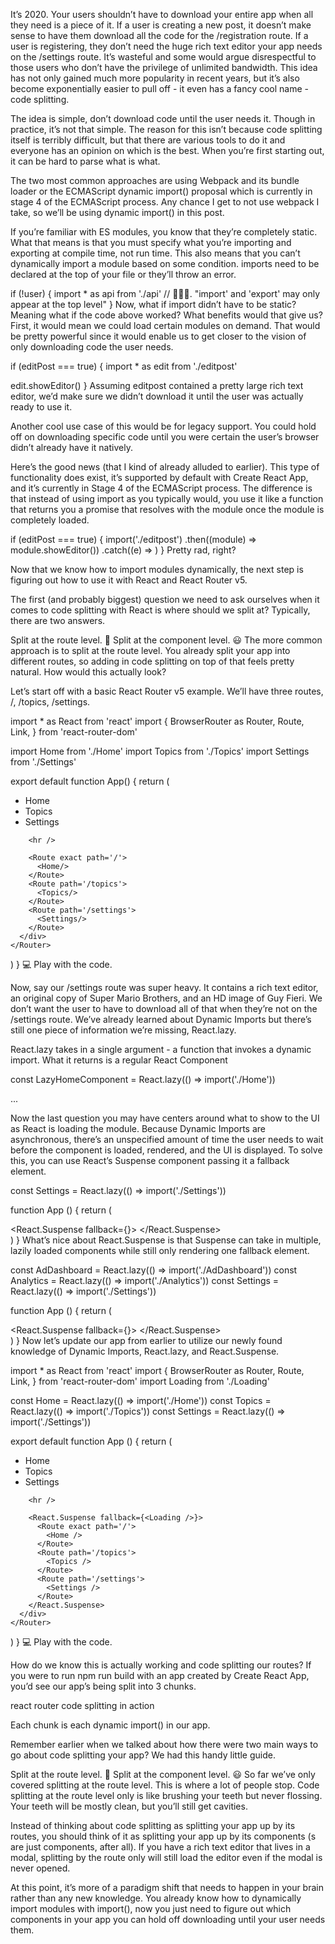 It’s 2020. Your users shouldn’t have to download your entire app when all they need is a piece of it. If a user is creating a new post, it doesn’t make sense to have them download all the code for the /registration route. If a user is registering, they don’t need the huge rich text editor your app needs on the /settings route. It’s wasteful and some would argue disrespectful to those users who don’t have the privilege of unlimited bandwidth. This idea has not only gained much more popularity in recent years, but it’s also become exponentially easier to pull off - it even has a fancy cool name - code splitting.

The idea is simple, don’t download code until the user needs it. Though in practice, it’s not that simple. The reason for this isn’t because code splitting itself is terribly difficult, but that there are various tools to do it and everyone has an opinion on which is the best. When you’re first starting out, it can be hard to parse what is what.

The two most common approaches are using Webpack and its bundle loader or the ECMAScript dynamic import() proposal which is currently in stage 4 of the ECMAScript process. Any chance I get to not use webpack I take, so we’ll be using dynamic import() in this post.

If you’re familiar with ES modules, you know that they’re completely static. What that means is that you must specify what you’re importing and exporting at compile time, not run time. This also means that you can’t dynamically import a module based on some condition. imports need to be declared at the top of your file or they’ll throw an error.

if (!user) {
  import * as api from './api' // 🙅‍♀️🚫. "import' and 'export' may only appear at the top level"
}
Now, what if import didn’t have to be static? Meaning what if the code above worked? What benefits would that give us? First, it would mean we could load certain modules on demand. That would be pretty powerful since it would enable us to get closer to the vision of only downloading code the user needs.

if (editPost === true) {
  import * as edit from './editpost'

  edit.showEditor()
}
Assuming editpost contained a pretty large rich text editor, we’d make sure we didn’t download it until the user was actually ready to use it.

Another cool use case of this would be for legacy support. You could hold off on downloading specific code until you were certain the user’s browser didn’t already have it natively.

Here’s the good news (that I kind of already alluded to earlier). This type of functionality does exist, it’s supported by default with Create React App, and it’s currently in Stage 4 of the ECMAScript process. The difference is that instead of using import as you typically would, you use it like a function that returns you a promise that resolves with the module once the module is completely loaded.

if (editPost === true) {
  import('./editpost')
    .then((module) => module.showEditor())
    .catch((e) => )
}
Pretty rad, right?

Now that we know how to import modules dynamically, the next step is figuring out how to use it with React and React Router v5.

The first (and probably biggest) question we need to ask ourselves when it comes to code splitting with React is where should we split at? Typically, there are two answers.

Split at the route level. 🙂
Split at the component level. 😃
The more common approach is to split at the route level. You already split your app into different routes, so adding in code splitting on top of that feels pretty natural. How would this actually look?

Let’s start off with a basic React Router v5 example. We’ll have three routes, /, /topics, /settings.

import * as React from 'react'
import {
  BrowserRouter as Router,
  Route,
  Link,
} from 'react-router-dom'

import Home from './Home'
import Topics from './Topics'
import Settings from './Settings'

export default function App() {
  return (
    <Router>
      <div>
        <ul>
          <li><Link to='/'>Home</Link></li>
          <li><Link to='/topics'>Topics</Link></li>
          <li><Link to='/settings'>Settings</Link></li>
        </ul>

        <hr />

        <Route exact path='/'>
          <Home/>
        </Route>
        <Route path='/topics'>
          <Topics/>
        </Route>
        <Route path='/settings'>
          <Settings/>
        </Route>
      </div>
    </Router>
  )
}
💻 Play with the code.

Now, say our /settings route was super heavy. It contains a rich text editor, an original copy of Super Mario Brothers, and an HD image of Guy Fieri. We don’t want the user to have to download all of that when they’re not on the /settings route. We’ve already learned about Dynamic Imports but there’s still one piece of information we’re missing, React.lazy.

React.lazy takes in a single argument - a function that invokes a dynamic import. What it returns is a regular React Component

const LazyHomeComponent = React.lazy(() => import('./Home'))

...

<LazyHomeComponent />
Now the last question you may have centers around what to show to the UI as React is loading the module. Because Dynamic Imports are asynchronous, there’s an unspecified amount of time the user needs to wait before the component is loaded, rendered, and the UI is displayed. To solve this, you can use React’s Suspense component passing it a fallback element.

const Settings = React.lazy(() => import('./Settings'))

function App () {
  return (
    <div>
      <React.Suspense fallback={<Loading />}>
        <Settings />
      </React.Suspense>
    </div>
  )
}
What’s nice about React.Suspense is that Suspense can take in multiple, lazily loaded components while still only rendering one fallback element.

const AdDashboard = React.lazy(() => import('./AdDashboard'))
const Analytics = React.lazy(() => import('./Analytics'))
const Settings = React.lazy(() => import('./Settings'))

function App () {
  return (
    <div>
      <React.Suspense fallback={<Loading />}>
        <AdDashboard />
        <Analytics />
        <Settings />
      </React.Suspense>
    </div>
  )
}
Now let’s update our app from earlier to utilize our newly found knowledge of Dynamic Imports, React.lazy, and React.Suspense.

import * as React from 'react'
import {
  BrowserRouter as Router,
  Route,
  Link,
} from 'react-router-dom'
import Loading from './Loading'

const Home = React.lazy(() => import('./Home'))
const Topics = React.lazy(() => import('./Topics'))
const Settings = React.lazy(() => import('./Settings'))

export default function App () {
  return (
    <Router>
      <div>
        <ul>
          <li><Link to='/'>Home</Link></li>
          <li><Link to='/topics'>Topics</Link></li>
          <li><Link to='/settings'>Settings</Link></li>
        </ul>

        <hr />

        <React.Suspense fallback={<Loading />}>
          <Route exact path='/'>
            <Home />
          </Route>
          <Route path='/topics'>
            <Topics />
          </Route>
          <Route path='/settings'>
            <Settings />
          </Route>
        </React.Suspense>
      </div>
    </Router>
  )
}
💻 Play with the code.

How do we know this is actually working and code splitting our routes? If you were to run npm run build with an app created by Create React App, you’d see our app’s being split into 3 chunks.

react router code splitting in action

Each chunk is each dynamic import() in our app.

Remember earlier when we talked about how there were two main ways to go about code splitting your app? We had this handy little guide.

Split at the route level. 🙂
Split at the component level. 😃
So far we’ve only covered splitting at the route level. This is where a lot of people stop. Code splitting at the route level only is like brushing your teeth but never flossing. Your teeth will be mostly clean, but you’ll still get cavities.

Instead of thinking about code splitting as splitting your app up by its routes, you should think of it as splitting your app up by its components (<Route>s are just components, after all). If you have a rich text editor that lives in a modal, splitting by the route only will still load the editor even if the modal is never opened.

At this point, it’s more of a paradigm shift that needs to happen in your brain rather than any new knowledge. You already know how to dynamically import modules with import(), now you just need to figure out which components in your app you can hold off downloading until your user needs them.